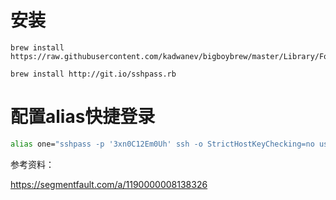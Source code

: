 # 安装
```
brew install https://raw.githubusercontent.com/kadwanev/bigboybrew/master/Library/Formula/sshpass.rb

brew install http://git.io/sshpass.rb
```

# 配置alias快捷登录
```bash
alias one="sshpass -p '3xn0C12Em0Uh' ssh -o StrictHostKeyChecking=no user@ssh.test.net"
```
参考资料：

https://segmentfault.com/a/1190000008138326  
